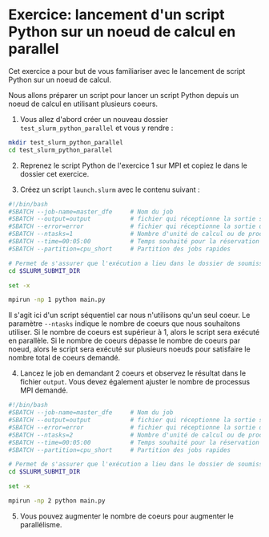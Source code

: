 # Exercice: lancement d'un script Python sur un noeud de calcul en parallel

Cet exercice a pour but de vous familiariser avec le lancement de script Python sur un noeud de calcul.

Nous allons préparer un script pour lancer un script Python depuis un noeud de calcul en utilisant plusieurs coeurs.

1) Vous allez d'abord créer un nouveau dossier `test_slurm_python_parallel` et vous y rendre :

```bash
mkdir test_slurm_python_parallel
cd test_slurm_python_parallel
```

2) Reprenez le script Python de l'exercice 1 sur MPI et copiez le dans le dossier cet exercice.


3) Créez un script `launch.slurm` avec le contenu suivant :

```bash
#!/bin/bash
#SBATCH --job-name=master_dfe     # Nom du job
#SBATCH --output=output           # fichier qui réceptionne la sortie standard
#SBATCH --error=error             # fichier qui réceptionne la sortie d'erreur
#SBATCH --ntasks=1                # Nombre d'unité de calcul ou de processus MPI
#SBATCH --time=00:05:00           # Temps souhaité pour la réservation
#SBATCH --partition=cpu_short     # Partition des jobs rapides

# Permet de s'assurer que l'exécution a lieu dans le dossier de soumission du job
cd $SLURM_SUBMIT_DIR

set -x

mpirun -np 1 python main.py
```

Il s'agit ici d'un script séquentiel car nous n'utilisons qu'un seul coeur.
Le paramètre `--ntasks` indique le nombre de coeurs que nous souhaitons utiliser.
Si le nombre de coeurs est supérieur à 1, alors le script sera exécuté en parallèle.
Si le nombre de coeurs dépasse le nombre de coeurs par noeud, alors le script sera exécuté sur plusieurs noeuds pour satisfaire le nombre total de coeurs demandé.


4) Lancez le job en demandant 2 coeurs et observez le résultat dans le fichier `output`. Vous devez également ajuster le nombre de processus MPI demandé.

```bash
#!/bin/bash
#SBATCH --job-name=master_dfe     # Nom du job
#SBATCH --output=output           # fichier qui réceptionne la sortie standard
#SBATCH --error=error             # fichier qui réceptionne la sortie d'erreur
#SBATCH --ntasks=2                # Nombre d'unité de calcul ou de processus MPI
#SBATCH --time=00:05:00           # Temps souhaité pour la réservation
#SBATCH --partition=cpu_short     # Partition des jobs rapides

# Permet de s'assurer que l'exécution a lieu dans le dossier de soumission du job
cd $SLURM_SUBMIT_DIR

set -x

mpirun -np 2 python main.py
```

5) Vous pouvez augmenter le nombre de coeurs pour augmenter le parallélisme. 